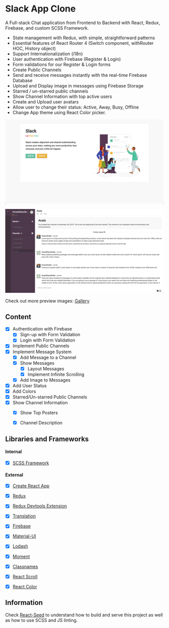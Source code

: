 # Slack App Clone
A Full-stack Chat application from Frontend to Backend with React, Redux, Firebase, and custom SCSS Framework.
- State management with Redux, with simple, straightforward patterns
- Essential features of React Router 4 (Switch component, withRouter HOC, History object)
- Support Internationalization (i18n)
- User authentication with Firebase (Register & Login)
- Form validations for our Register & Login forms
- Create Public Channels
- Send and receive messages instantly with the real-time Firebase Database
- Upload and Display image in messages using Firebase Storage
- Starred / un-starred public channels
- Show Channel Information with top active users
- Create and Upload user avatars
- Allow user to change their status: Active, Away, Busy, Offline
- Change App theme using React Color picker.

![Alt text](preview-01.png?raw=true "home")

![Alt text](preview-02.png?raw=true "slack-clone")

Check out more preview images: [Gallery](/preview)

## Content
- [X] Authentication with Firebase
	- [X] Sign-up with Form Validation
	- [X] Login with Form Validation
- [X] Implement Public Channels
- [X] Implement Message System
	- [X] Add Message to a Channel
	- [X] Show Messages
		- [X] Layout Messages
		- [X] Implement Infinite Scrolling
	- [X] Add Image to Messages
- [X] Add User Status
- [X] Add Colors
- [X] Starred/Un-starred Public Channels
- [X] Show Channel Information
	- [X] Show Top Posters
	- [X] Channel Description


## Libraries and Frameworks
#### Internal
- [X] [SCSS Framework](https://github.com/imransilvake/SCSS-Framework)

#### External 
- [X] [Create React App](https://github.com/facebook/create-react-app)
- [X] [Redux](https://redux.js.org/)
- [X] [Redux Devtools Extension](https://github.com/zalmoxisus/redux-devtools-extension)
- [X] [Translation](https://github.com/i18next/react-i18next)
- [X] [Firebase](https://firebase.google.com/)
- [X] [Material-UI](https://material-ui.com/)
- [X] [Lodash](https://github.com/lodash/lodash)
- [X] [Moment](https://momentjs.com/)
- [X] [Classnames](https://github.com/JedWatson/classnames)
- [X] [React Scroll](https://github.com/fisshy/react-scroll)
- [X] [React Color](https://casesandberg.github.io/react-color/)


## Information
Check [React-Seed](https://github.com/imransilvake/React-Seed) to understand how to build and serve this project as well as how to use SCSS and JS linting.
